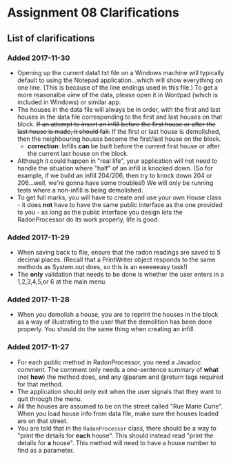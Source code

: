 # Assignment 08 Clarifications

## List of clarifications

### Added 2017-11-30

* Opening up the current data1.txt file on a Windows machine will typically default to using the Notepad application...which will show everything on one line. (This is because of the line endings used in this file.) To get a more reasonalbe view of the data, please open it in Wordpad (which is included in Windows) or similar app.
* The houses in the data file will always be in order, with the first and last houses in the data file corresponding to the first and last houses on that block. <del>If an attempt to insert an infill before the first house or after the last house is made, it should fail.</del> If the first or last house is demolished, then the neighbouring houses become the first/last house on the block.
  * **correction**: Infills **can** be built before the current first house or after the current last house on the block.
* Although it could happen in "real life", your application will not need to handle the situation where "half" of an infill is knocked down. (So for example, if we build an infill 204/206, then try to knock down 204 or 206...well, we're gonna have some troubles!) We will only be running tests where a non-infill is being demolished.
* To get full marks, you will have to create and use your own House class - it does **not** have to have the same public interface as the one provided to you - as long as the public interface you design lets the RadonProcessor do its work properly, life is good.

### Added 2017-11-29

* When saving back to file, ensure that the radon readings are saved to 5 decimal places. (Recall that a PrintWriter object responds to the same methods as System.out does, so this is an eeeeeeasy task!)
* The **only** validation that needs to be done is whether the user enters in a 1,2,3,4,5,or 6 at the main menu.

### Added 2017-11-28

* When you demolish a house, you are to reprint the houses in the block as a way of illustrating to the user that the demolition has been done properly. You should do the same thing when creating an infill.

### Added 2017-11-27

* For each public method in RadonProcessor, you need a Javadoc comment. The comment only needs a one-sentence summary of **what** (not **how**) the method does, and any @param and @return tags required for that method.
* The application should only exit when the user signals that they want to quit through the menu.
* All the houses are assumed to be on the street called "Rue Marie Curie". When you load house info from data file, make sure the houses loaded are on that street.
* You are told that in the `RadonProcessor` class, there should be a way to "print the details for **each** house". This should instead read "print the details for **a** house". This method will need to have a house number to find as a parameter.
